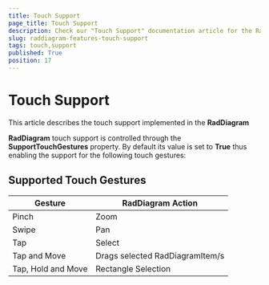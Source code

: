 ```yaml
---
title: Touch Support
page_title: Touch Support
description: Check our "Touch Support" documentation article for the RadDiagram WPF control.
slug: raddiagram-features-touch-support
tags: touch,support
published: True
position: 17
---
```


# Touch Support

This article describes the touch support implemented in the __RadDiagram__

__RadDiagram__ touch support is controlled through the __SupportTouchGestures__ property. By default its value is set to __True__ thus enabling the support for the following touch gestures:	

## Supported Touch Gestures

|Gesture|RadDiagram Action|
|-------|-----------------|
|Pinch|Zoom|
|Swipe|Pan|
|Tap|Select|
|Tap and Move|Drags selected RadDiagramItem/s|
|Tap, Hold and Move|Rectangle Selection|
